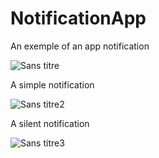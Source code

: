 # NotificationApp
An exemple of an app notification


![Sans titre](https://user-images.githubusercontent.com/72997430/96311682-eea90c80-1001-11eb-817f-fec07328e828.png)

A simple notification

![Sans titre2](https://user-images.githubusercontent.com/72997430/96311691-f799de00-1001-11eb-900a-24d4c36cffb1.png)

A silent notification


![Sans titre3](https://user-images.githubusercontent.com/72997430/96311694-fa94ce80-1001-11eb-9046-2307030b40b4.png)
